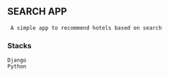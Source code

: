 ## SEARCH APP
     A simple app to recommend hotels based on search

### Stacks
    Django
    Python
